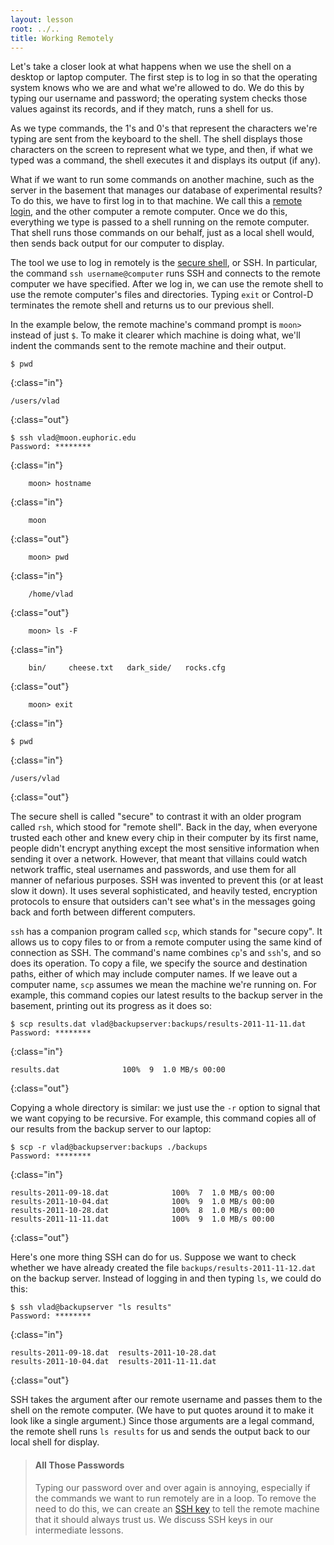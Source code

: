 ```yaml
---
layout: lesson
root: ../..
title: Working Remotely
---
```

Let's take a closer look at what happens when we use the shell
on a desktop or laptop computer.
The first step is to log in
so that the operating system knows who we are and what we're allowed to do.
We do this by typing our username and password;
the operating system checks those values against its records,
and if they match,
runs a shell for us.

As we type commands,
the 1's and 0's that represent the characters we're typing are sent from the keyboard to the shell.
The shell displays those characters on the screen to represent what we type,
and then,
if what we typed was a command,
the shell executes it and displays its output (if any).

What if we want to run some commands on another machine,
such as the server in the basement that manages our database of experimental results?
To do this,
we have to first log in to that machine.
We call this a [remote login](../../gloss.html#remote-login),
and the other computer a remote computer.
Once we do this,
everything we type is passed to a shell running on the remote computer.
That shell runs those commands on our behalf,
just as a local shell would,
then sends back output for our computer to display.

The tool we use to log in remotely is the [secure shell](../../gloss.html#secure-shell),
or SSH.
In particular, the command `ssh username@computer`
runs SSH and connects to the remote computer we have specified.
After we log in,
we can use the remote shell to use the remote computer's files and directories.
Typing `exit` or Control-D
terminates the remote shell and returns us to our previous shell.

In the example below,
the remote machine's command prompt is `moon>`
instead of just `$`.
To make it clearer which machine is doing what,
we'll indent the commands sent to the remote machine
and their output.

~~~
$ pwd
~~~
{:class="in"}
~~~
/users/vlad
~~~
{:class="out"}
~~~
$ ssh vlad@moon.euphoric.edu
Password: ********
~~~
{:class="in"}
~~~
    moon> hostname
~~~
{:class="in"}
~~~
    moon
~~~
{:class="out"}
~~~
    moon> pwd
~~~
{:class="in"}
~~~
    /home/vlad
~~~
{:class="out"}
~~~
    moon> ls -F
~~~
{:class="in"}
~~~
    bin/     cheese.txt   dark_side/   rocks.cfg
~~~
{:class="out"}
~~~
    moon> exit
~~~
{:class="in"}
~~~
$ pwd
~~~
{:class="in"}
~~~
/users/vlad
~~~
{:class="out"}

The secure shell is called "secure" to contrast it with an older program called `rsh`,
which stood for "remote shell".
Back in the day,
when everyone trusted each other and knew every chip in their computer by its first name,
people didn't encrypt anything except the most sensitive information when sending it over a network.
However,
that meant that villains could watch network traffic,
steal usernames and passwords,
and use them for all manner of nefarious purposes.
SSH was invented to prevent this (or at least slow it down).
It uses several sophisticated, and heavily tested, encryption protocols
to ensure that outsiders can't see what's in the messages
going back and forth between different computers.

`ssh` has a companion program called `scp`,
which stands for "secure copy".
It allows us to copy files to or from a remote computer using the same kind of connection as SSH.
The command's name combines `cp`'s and `ssh`'s,
and so does its operation.
To copy a file,
we specify the source and destination paths,
either of which may include computer names.
If we leave out a computer name,
`scp` assumes we mean the machine we're running on.
For example,
this command copies our latest results to the backup server in the basement,
printing out its progress as it does so:

~~~
$ scp results.dat vlad@backupserver:backups/results-2011-11-11.dat
Password: ********
~~~
{:class="in"}
~~~
results.dat              100%  9  1.0 MB/s 00:00
~~~
{:class="out"}

Copying a whole directory is similar:
we just use the `-r` option to signal that we want copying to be recursive.
For example,
this command copies all of our results from the backup server to our laptop:

~~~
$ scp -r vlad@backupserver:backups ./backups
Password: ********
~~~
{:class="in"}
~~~
results-2011-09-18.dat              100%  7  1.0 MB/s 00:00
results-2011-10-04.dat              100%  9  1.0 MB/s 00:00
results-2011-10-28.dat              100%  8  1.0 MB/s 00:00
results-2011-11-11.dat              100%  9  1.0 MB/s 00:00
~~~
{:class="out"}

Here's one more thing SSH can do for us.
Suppose we want to check whether we have already created the file
`backups/results-2011-11-12.dat` on the backup server.
Instead of logging in and then typing `ls`,
we could do this:

~~~
$ ssh vlad@backupserver "ls results"
Password: ********
~~~
{:class="in"}
~~~
results-2011-09-18.dat  results-2011-10-28.dat
results-2011-10-04.dat  results-2011-11-11.dat
~~~
{:class="out"}

SSH takes the argument after our remote username
and passes them to the shell on the remote computer.
(We have to put quotes around it to make it look like a single argument.)
Since those arguments are a legal command,
the remote shell runs `ls results` for us
and sends the output back to our local shell for display.

> #### All Those Passwords
>
> Typing our password over and over again is annoying,
> especially if the commands we want to run remotely are in a loop.
> To remove the need to do this,
> we can create an [SSH key](../../gloss.html#ssh-key)
> to tell the remote machine
> that it should always trust us.
> We discuss SSH keys in our intermediate lessons.
